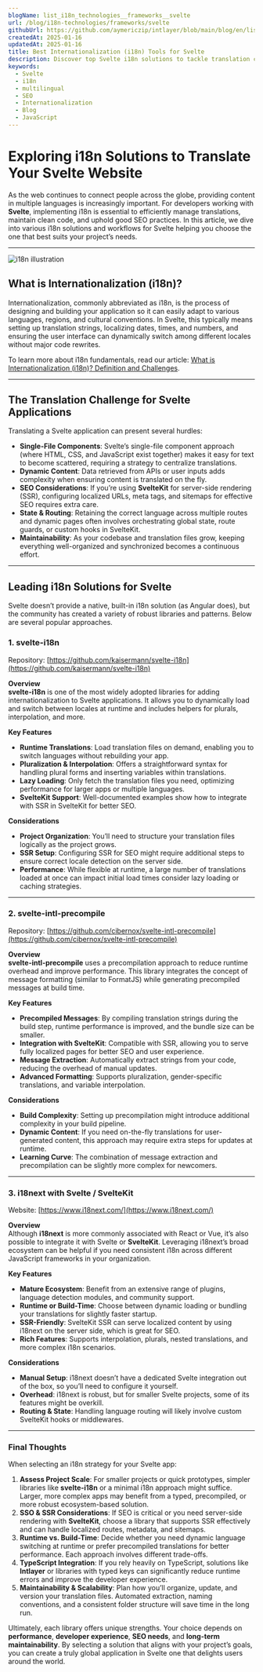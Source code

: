 ```yaml
---
blogName: list_i18n_technologies__frameworks__svelte
url: /blog/i18n-technologies/frameworks/svelte
githubUrl: https://github.com/aymericzip/intlayer/blob/main/blog/en/list_i18n_technologies/frameworks/svelte.md
createdAt: 2025-01-16
updatedAt: 2025-01-16
title: Best Internationalization (i18n) Tools for Svelte
description: Discover top Svelte i18n solutions to tackle translation challenges, boost SEO, and deliver a seamless global web experience.
keywords:
  - Svelte
  - i18n
  - multilingual
  - SEO
  - Internationalization
  - Blog
  - JavaScript
---
```


# Exploring i18n Solutions to Translate Your Svelte Website

As the web continues to connect people across the globe, providing content in multiple languages is increasingly important. For developers working with **Svelte**, implementing i18n is essential to efficiently manage translations, maintain clean code, and uphold good SEO practices. In this article, we dive into various i18n solutions and workflows for Svelte helping you choose the one that best suits your project’s needs.

---

![i18n illustration](https://github.com/aymericzip/intlayer/blob/main/blog/assets/i18n.webp)

## What is Internationalization (i18n)?

Internationalization, commonly abbreviated as i18n, is the process of designing and building your application so it can easily adapt to various languages, regions, and cultural conventions. In Svelte, this typically means setting up translation strings, localizing dates, times, and numbers, and ensuring the user interface can dynamically switch among different locales without major code rewrites.

To learn more about i18n fundamentals, read our article: [What is Internationalization (i18n)? Definition and Challenges](https://github.com/aymericzip/intlayer/blob/main/blog/en/what_is_internationalization.md).

---

## The Translation Challenge for Svelte Applications

Translating a Svelte application can present several hurdles:

- **Single-File Components**: Svelte’s single-file component approach (where HTML, CSS, and JavaScript exist together) makes it easy for text to become scattered, requiring a strategy to centralize translations.
- **Dynamic Content**: Data retrieved from APIs or user inputs adds complexity when ensuring content is translated on the fly.
- **SEO Considerations**: If you’re using **SvelteKit** for server-side rendering (SSR), configuring localized URLs, meta tags, and sitemaps for effective SEO requires extra care.
- **State & Routing**: Retaining the correct language across multiple routes and dynamic pages often involves orchestrating global state, route guards, or custom hooks in SvelteKit.
- **Maintainability**: As your codebase and translation files grow, keeping everything well-organized and synchronized becomes a continuous effort.

---

## Leading i18n Solutions for Svelte

Svelte doesn’t provide a native, built-in i18n solution (as Angular does), but the community has created a variety of robust libraries and patterns. Below are several popular approaches.

### 1. svelte-i18n

Repository: [https://github.com/kaisermann/svelte-i18n](https://github.com/kaisermann/svelte-i18n)

**Overview**  
**svelte-i18n** is one of the most widely adopted libraries for adding internationalization to Svelte applications. It allows you to dynamically load and switch between locales at runtime and includes helpers for plurals, interpolation, and more.

**Key Features**

- **Runtime Translations**: Load translation files on demand, enabling you to switch languages without rebuilding your app.
- **Pluralization & Interpolation**: Offers a straightforward syntax for handling plural forms and inserting variables within translations.
- **Lazy Loading**: Only fetch the translation files you need, optimizing performance for larger apps or multiple languages.
- **SvelteKit Support**: Well-documented examples show how to integrate with SSR in SvelteKit for better SEO.

**Considerations**

- **Project Organization**: You’ll need to structure your translation files logically as the project grows.
- **SSR Setup**: Configuring SSR for SEO might require additional steps to ensure correct locale detection on the server side.
- **Performance**: While flexible at runtime, a large number of translations loaded at once can impact initial load times consider lazy loading or caching strategies.

---

### 2. svelte-intl-precompile

Repository: [https://github.com/cibernox/svelte-intl-precompile](https://github.com/cibernox/svelte-intl-precompile)

**Overview**  
**svelte-intl-precompile** uses a precompilation approach to reduce runtime overhead and improve performance. This library integrates the concept of message formatting (similar to FormatJS) while generating precompiled messages at build time.

**Key Features**

- **Precompiled Messages**: By compiling translation strings during the build step, runtime performance is improved, and the bundle size can be smaller.
- **Integration with SvelteKit**: Compatible with SSR, allowing you to serve fully localized pages for better SEO and user experience.
- **Message Extraction**: Automatically extract strings from your code, reducing the overhead of manual updates.
- **Advanced Formatting**: Supports pluralization, gender-specific translations, and variable interpolation.

**Considerations**

- **Build Complexity**: Setting up precompilation might introduce additional complexity in your build pipeline.
- **Dynamic Content**: If you need on-the-fly translations for user-generated content, this approach may require extra steps for updates at runtime.
- **Learning Curve**: The combination of message extraction and precompilation can be slightly more complex for newcomers.

---

### 3. i18next with Svelte / SvelteKit

Website: [https://www.i18next.com/](https://www.i18next.com/)

**Overview**  
Although **i18next** is more commonly associated with React or Vue, it’s also possible to integrate it with Svelte or **SvelteKit**. Leveraging i18next’s broad ecosystem can be helpful if you need consistent i18n across different JavaScript frameworks in your organization.

**Key Features**

- **Mature Ecosystem**: Benefit from an extensive range of plugins, language detection modules, and community support.
- **Runtime or Build-Time**: Choose between dynamic loading or bundling your translations for slightly faster startup.
- **SSR-Friendly**: SvelteKit SSR can serve localized content by using i18next on the server side, which is great for SEO.
- **Rich Features**: Supports interpolation, plurals, nested translations, and more complex i18n scenarios.

**Considerations**

- **Manual Setup**: i18next doesn’t have a dedicated Svelte integration out of the box, so you’ll need to configure it yourself.
- **Overhead**: i18next is robust, but for smaller Svelte projects, some of its features might be overkill.
- **Routing & State**: Handling language routing will likely involve custom SvelteKit hooks or middlewares.

---

### Final Thoughts

When selecting an i18n strategy for your Svelte app:

1. **Assess Project Scale**: For smaller projects or quick prototypes, simpler libraries like **svelte-i18n** or a minimal i18n approach might suffice. Larger, more complex apps may benefit from a typed, precompiled, or more robust ecosystem-based solution.
2. **SSO & SSR Considerations**: If SEO is critical or you need server-side rendering with **SvelteKit**, choose a library that supports SSR effectively and can handle localized routes, metadata, and sitemaps.
3. **Runtime vs. Build-Time**: Decide whether you need dynamic language switching at runtime or prefer precompiled translations for better performance. Each approach involves different trade-offs.
4. **TypeScript Integration**: If you rely heavily on TypeScript, solutions like **Intlayer** or libraries with typed keys can significantly reduce runtime errors and improve the developer experience.
5. **Maintainability & Scalability**: Plan how you’ll organize, update, and version your translation files. Automated extraction, naming conventions, and a consistent folder structure will save time in the long run.

Ultimately, each library offers unique strengths. Your choice depends on **performance**, **developer experience**, **SEO needs**, and **long-term maintainability**. By selecting a solution that aligns with your project’s goals, you can create a truly global application in Svelte one that delights users around the world.
